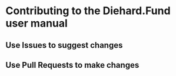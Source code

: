 # Contributing to the Diehard.Fund user manual

## Use Issues to suggest changes
## Use Pull Requests to make changes
